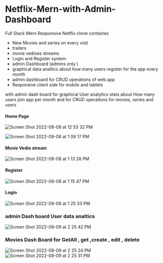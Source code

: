 # Netflix-Mern-with-Admin-Dashboard

Full Stack Mern Responsive Netflix clone containes
* New Movies and series on every visit
* trailers 
* movie vedioes streams
* Login and Register system
* admin Dashboard (admins only )
* graphical data analtics about how many users register for the app every month
* admin dashboard for CRUD operations of web app
* Responsive client side for mobile and tablets 

with admin dash board for graphical User analytics stats about How many users join app per month and for CRUD operations for movies, series and users

#### Home Page
![Screen Shot 2022-08-08 at 12 53 32 PM](https://user-images.githubusercontent.com/91483223/187032733-72561fe9-4cf7-472f-ace5-ce562441dbe1.png)
</br>

![Screen Shot 2022-08-08 at 1 09 17 PM](https://user-images.githubusercontent.com/91483223/187032751-36f06c96-69c2-4fb3-9421-38d5c25bdf74.png)
#### Movie Vedio stream 
![Screen Shot 2022-08-08 at 1 13 28 PM](https://user-images.githubusercontent.com/91483223/187032766-b853f277-84f1-4f26-af76-92f7bfe61178.png)
</br>
#### Register
![Screen Shot 2022-08-08 at 1 15 47 PM](https://user-images.githubusercontent.com/91483223/187032784-ba7561df-8f63-4c2a-9f16-9f22902440c9.png)
#### Login
![Screen Shot 2022-08-08 at 1 25 33 PM](https://user-images.githubusercontent.com/91483223/187032805-f23974da-fbe5-414d-b09b-09d155825e21.png)


### admin Dash board User data analtics 
![Screen Shot 2022-08-09 at 2 25 42 PM](https://user-images.githubusercontent.com/91483223/187032851-b7996cf7-843f-4199-a443-5ea5c453a8ce.png)
### Movies Dash Board for GetAll , get ,create , edit , delete 
![Screen Shot 2022-08-09 at 2 25 24 PM](https://user-images.githubusercontent.com/91483223/187032860-d8d63366-ca72-4855-b2da-67857513ba00.png)
</br>
![Screen Shot 2022-08-09 at 2 25 31 PM](https://user-images.githubusercontent.com/91483223/187032863-b61937ae-7dbb-4f44-93cb-105663ba2a08.png)
